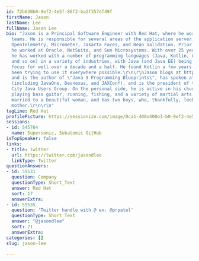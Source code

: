 ```yaml
---
id: 72b630b0-9ef2-4e5f-86f2-ba2f357df49f
firstName: Jason
lastName: Lee
fullName: Jason Lee
bio: "Jason is a Principal Software Engineer with Red Hat, where he works on the WildFly/EAP
  teams. He is responsible for several areas of the application server, including
  OpenTelemetry, Micrometer, Jakarta Faces, and Bean Validation. Prior to Red Hat,
  he worked at Oracle, NetSuite, and Sun Microsystems. With over 25 years of experience,
  he has worked with a number of programming languages (Java, Kotlin, C/C++, Javascript,
  and so on) in a variety of industries, with Java (and Java EE) being the primary
  focus for well over a decade and a half. He found Kotlin a few years ago, and has
  been trying to use it everywhere possible.\r\n\r\nJason blogs at https://jasondl.ee,
  and is the author of \"Java 9 Programming Blueprints\", has spoken at several conferences
  (including JavaOne, Devnexus, and JAXConf), and is the president of the Oklahoma
  City Java Users Group. On the personal side, he is active in his church, and enjoys
  playing bass guitar, running, fishing, and a variety of martial arts. He is also
  married to a beautiful woman, and has two boys, who, thankfully, look like their
  mother.\r\n\r\n"
tagLine: Red Hat
profilePicture: https://sessionize.com/image/0ca1-400o400o1-b0-9ef2-4e5f-86f2-ba2f357df49f.bbb0a47e-cbee-4f64-b167-cd04f6826edb.jpg
sessions:
- id: 545764
  name: Supersonic, Subatomic GitHub
isTopSpeaker: false
links:
- title: Twitter
  url: https://twitter.com/jasondlee
  linkType: Twitter
questionAnswers:
- id: 59531
  question: Company
  questionType: Short_Text
  answer: Red Hat
  sort: 17
  answerExtra: 
- id: 59535
  question: 'Twitter handle with @ ex: @prpatel'
  questionType: Short_Text
  answer: "@jasondlee"
  sort: 21
  answerExtra: 
categories: []
slug: jason-lee

---
```


